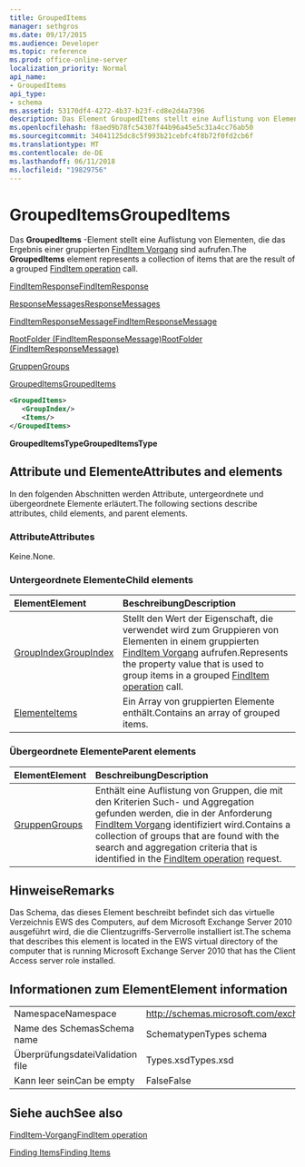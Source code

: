 ```yaml
---
title: GroupedItems
manager: sethgros
ms.date: 09/17/2015
ms.audience: Developer
ms.topic: reference
ms.prod: office-online-server
localization_priority: Normal
api_name:
- GroupedItems
api_type:
- schema
ms.assetid: 53170df4-4272-4b37-b23f-cd8e2d4a7396
description: Das Element GroupedItems stellt eine Auflistung von Elementen, die das Ergebnis eines gruppierten FindItem Vorgang Anrufs sind.
ms.openlocfilehash: f8aed9b78fc54307f44b96a45e5c31a4cc76ab50
ms.sourcegitcommit: 34041125dc8c5f993b21cebfc4f8b72f0fd2cb6f
ms.translationtype: MT
ms.contentlocale: de-DE
ms.lasthandoff: 06/11/2018
ms.locfileid: "19829756"
---
```

# <a name="groupeditems"></a><span data-ttu-id="5fe55-103">GroupedItems</span><span class="sxs-lookup"><span data-stu-id="5fe55-103">GroupedItems</span></span>

<span data-ttu-id="5fe55-104">Das **GroupedItems** -Element stellt eine Auflistung von Elementen, die das Ergebnis einer gruppierten [FindItem Vorgang](finditem-operation.md) sind aufrufen.</span><span class="sxs-lookup"><span data-stu-id="5fe55-104">The **GroupedItems** element represents a collection of items that are the result of a grouped [FindItem operation](finditem-operation.md) call.</span></span> 
  
[<span data-ttu-id="5fe55-105">FindItemResponse</span><span class="sxs-lookup"><span data-stu-id="5fe55-105">FindItemResponse</span></span>](finditemresponse.md)
  
[<span data-ttu-id="5fe55-106">ResponseMessages</span><span class="sxs-lookup"><span data-stu-id="5fe55-106">ResponseMessages</span></span>](responsemessages.md)
  
[<span data-ttu-id="5fe55-107">FindItemResponseMessage</span><span class="sxs-lookup"><span data-stu-id="5fe55-107">FindItemResponseMessage</span></span>](finditemresponsemessage.md)
  
[<span data-ttu-id="5fe55-108">RootFolder (FindItemResponseMessage)</span><span class="sxs-lookup"><span data-stu-id="5fe55-108">RootFolder (FindItemResponseMessage)</span></span>](rootfolder-finditemresponsemessage.md)
  
[<span data-ttu-id="5fe55-109">Gruppen</span><span class="sxs-lookup"><span data-stu-id="5fe55-109">Groups</span></span>](groups.md)
  
[<span data-ttu-id="5fe55-110">GroupedItems</span><span class="sxs-lookup"><span data-stu-id="5fe55-110">GroupedItems</span></span>](groupeditems.md)
  
```xml
<GroupedItems>
   <GroupIndex/>
   <Items/>
</GroupedItems>
```

 <span data-ttu-id="5fe55-111">**GroupedItemsType**</span><span class="sxs-lookup"><span data-stu-id="5fe55-111">**GroupedItemsType**</span></span>
## <a name="attributes-and-elements"></a><span data-ttu-id="5fe55-112">Attribute und Elemente</span><span class="sxs-lookup"><span data-stu-id="5fe55-112">Attributes and elements</span></span>

<span data-ttu-id="5fe55-113">In den folgenden Abschnitten werden Attribute, untergeordnete und übergeordnete Elemente erläutert.</span><span class="sxs-lookup"><span data-stu-id="5fe55-113">The following sections describe attributes, child elements, and parent elements.</span></span>
  
### <a name="attributes"></a><span data-ttu-id="5fe55-114">Attribute</span><span class="sxs-lookup"><span data-stu-id="5fe55-114">Attributes</span></span>

<span data-ttu-id="5fe55-115">Keine.</span><span class="sxs-lookup"><span data-stu-id="5fe55-115">None.</span></span>
  
### <a name="child-elements"></a><span data-ttu-id="5fe55-116">Untergeordnete Elemente</span><span class="sxs-lookup"><span data-stu-id="5fe55-116">Child elements</span></span>

|<span data-ttu-id="5fe55-117">**Element**</span><span class="sxs-lookup"><span data-stu-id="5fe55-117">**Element**</span></span>|<span data-ttu-id="5fe55-118">**Beschreibung**</span><span class="sxs-lookup"><span data-stu-id="5fe55-118">**Description**</span></span>|
|:-----|:-----|
|[<span data-ttu-id="5fe55-119">GroupIndex</span><span class="sxs-lookup"><span data-stu-id="5fe55-119">GroupIndex</span></span>](groupindex.md) <br/> |<span data-ttu-id="5fe55-120">Stellt den Wert der Eigenschaft, die verwendet wird zum Gruppieren von Elementen in einem gruppierten [FindItem Vorgang](finditem-operation.md) aufrufen.</span><span class="sxs-lookup"><span data-stu-id="5fe55-120">Represents the property value that is used to group items in a grouped [FindItem operation](finditem-operation.md) call.</span></span>  <br/> |
|[<span data-ttu-id="5fe55-121">Elemente</span><span class="sxs-lookup"><span data-stu-id="5fe55-121">Items</span></span>](items.md) <br/> |<span data-ttu-id="5fe55-122">Ein Array von gruppierten Elemente enthält.</span><span class="sxs-lookup"><span data-stu-id="5fe55-122">Contains an array of grouped items.</span></span>  <br/> |
   
### <a name="parent-elements"></a><span data-ttu-id="5fe55-123">Übergeordnete Elemente</span><span class="sxs-lookup"><span data-stu-id="5fe55-123">Parent elements</span></span>

|<span data-ttu-id="5fe55-124">**Element**</span><span class="sxs-lookup"><span data-stu-id="5fe55-124">**Element**</span></span>|<span data-ttu-id="5fe55-125">**Beschreibung**</span><span class="sxs-lookup"><span data-stu-id="5fe55-125">**Description**</span></span>|
|:-----|:-----|
|[<span data-ttu-id="5fe55-126">Gruppen</span><span class="sxs-lookup"><span data-stu-id="5fe55-126">Groups</span></span>](groups.md) <br/> |<span data-ttu-id="5fe55-127">Enthält eine Auflistung von Gruppen, die mit den Kriterien Such- und Aggregation gefunden werden, die in der Anforderung [FindItem Vorgang](finditem-operation.md) identifiziert wird.</span><span class="sxs-lookup"><span data-stu-id="5fe55-127">Contains a collection of groups that are found with the search and aggregation criteria that is identified in the [FindItem operation](finditem-operation.md) request.</span></span>  <br/> |
   
## <a name="remarks"></a><span data-ttu-id="5fe55-128">Hinweise</span><span class="sxs-lookup"><span data-stu-id="5fe55-128">Remarks</span></span>

<span data-ttu-id="5fe55-129">Das Schema, das dieses Element beschreibt befindet sich das virtuelle Verzeichnis EWS des Computers, auf dem Microsoft Exchange Server 2010 ausgeführt wird, die die Clientzugriffs-Serverrolle installiert ist.</span><span class="sxs-lookup"><span data-stu-id="5fe55-129">The schema that describes this element is located in the EWS virtual directory of the computer that is running Microsoft Exchange Server 2010 that has the Client Access server role installed.</span></span>
  
## <a name="element-information"></a><span data-ttu-id="5fe55-130">Informationen zum Element</span><span class="sxs-lookup"><span data-stu-id="5fe55-130">Element information</span></span>

|||
|:-----|:-----|
|<span data-ttu-id="5fe55-131">Namespace</span><span class="sxs-lookup"><span data-stu-id="5fe55-131">Namespace</span></span>  <br/> |http://schemas.microsoft.com/exchange/services/2006/types  <br/> |
|<span data-ttu-id="5fe55-132">Name des Schemas</span><span class="sxs-lookup"><span data-stu-id="5fe55-132">Schema name</span></span>  <br/> |<span data-ttu-id="5fe55-133">Schematypen</span><span class="sxs-lookup"><span data-stu-id="5fe55-133">Types schema</span></span>  <br/> |
|<span data-ttu-id="5fe55-134">Überprüfungsdatei</span><span class="sxs-lookup"><span data-stu-id="5fe55-134">Validation file</span></span>  <br/> |<span data-ttu-id="5fe55-135">Types.xsd</span><span class="sxs-lookup"><span data-stu-id="5fe55-135">Types.xsd</span></span>  <br/> |
|<span data-ttu-id="5fe55-136">Kann leer sein</span><span class="sxs-lookup"><span data-stu-id="5fe55-136">Can be empty</span></span>  <br/> |<span data-ttu-id="5fe55-137">False</span><span class="sxs-lookup"><span data-stu-id="5fe55-137">False</span></span>  <br/> |
   
## <a name="see-also"></a><span data-ttu-id="5fe55-138">Siehe auch</span><span class="sxs-lookup"><span data-stu-id="5fe55-138">See also</span></span>



[<span data-ttu-id="5fe55-139">FindItem-Vorgang</span><span class="sxs-lookup"><span data-stu-id="5fe55-139">FindItem operation</span></span>](finditem-operation.md)


[<span data-ttu-id="5fe55-140">Finding Items</span><span class="sxs-lookup"><span data-stu-id="5fe55-140">Finding Items</span></span>](http://msdn.microsoft.com/library/63af1f9c-464b-4fca-9ae3-3d60f24ca93c%28Office.15%29.aspx)

